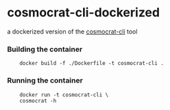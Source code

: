 # cosmocrat-cli-dockerized
a dockerized version of the [cosmocrat-cli](https://github.com/MapColonies/cosmocrat-cli) tool

### Building the container

```
    docker build -f ./Dockerfile -t cosmocrat-cli .
```

### Running the container

```
    docker run -t cosmocrat-cli \
    cosmocrat -h
```
